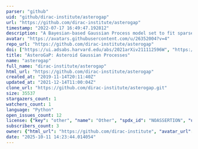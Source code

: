 ```yaml
---
parser: "github"
uid: "github/dirac-institute/asterogap"
url: "https://github.com/dirac-institute/asterogap"
timestamp: "2022-07-17 16:49:47.192812"
description: "A Bayesian-based Gaussian Process model set to fit sparsely-sampled asteroid light curves."
avatar: "https://avatars.githubusercontent.com/u/26352004?v=4"
repo_url: "https://github.com/dirac-institute/asterogap"
doi: ["https://ui.adsabs.harvard.edu/abs/2021arXiv211112596W", "https://ui.adsabs.harvard.edu/abs/2021ascl.soft12009W/abstract"]
title: "AsteroGaP: Asteroid Gaussian Processes"
name: "asterogap"
full_name: "dirac-institute/asterogap"
html_url: "https://github.com/dirac-institute/asterogap"
created_at: "2019-11-14T20:11:40Z"
updated_at: "2021-12-14T11:00:04Z"
clone_url: "https://github.com/dirac-institute/asterogap.git"
size: 35537
stargazers_count: 1
watchers_count: 1
language: "Python"
open_issues_count: 12
license: {"key": "other", "name": "Other", "spdx_id": "NOASSERTION", "url": null, "node_id": "MDc6TGljZW5zZTA="}
subscribers_count: 3
owner: {"html_url": "https://github.com/dirac-institute", "avatar_url": "https://avatars.githubusercontent.com/u/26352004?v=4", "login": "dirac-institute", "type": "Organization"}
date: "2025-10-11 14:23:44.014054"
---
```

